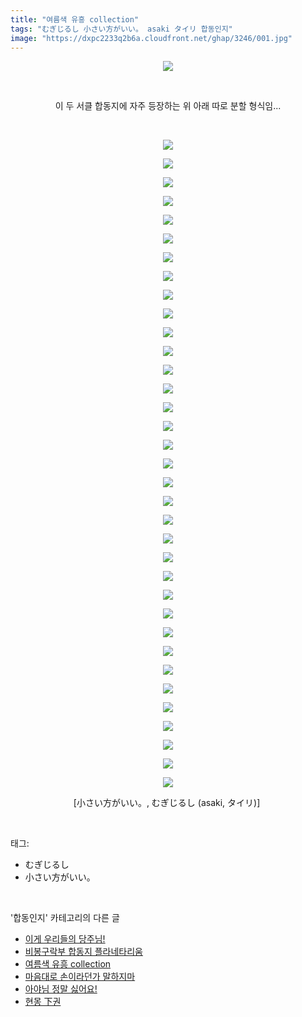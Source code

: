 ```yaml
---
title: "여름색 유흥 collection"
tags: "むぎじるし 小さい方がいい。 asaki タイリ 합동인지"
image: "https://dxpc2233q2b6a.cloudfront.net/ghap/3246/001.jpg"
---
```

<div class="article">
<p style="text-align: center; clear: none; float: none;"><img src="{{ site.imgserver3 }}/ghap/3246/001.jpg"/></p>
<p style="text-align: center; clear: none; float: none;"><br/></p>
<p style="text-align: center; clear: none; float: none;">이 두 서클 합동지에 자주 등장하는 위 아래 따로 분할 형식임...</p>
<p style="text-align: center; clear: none; float: none;"><br/></p>
<p style="text-align: center; clear: none; float: none;"><img src="{{ site.imgserver3 }}/ghap/3246/002.jpg"/></p>
<p style="text-align: center; clear: none; float: none;"><img src="{{ site.imgserver3 }}/ghap/3246/003.jpg"/></p>
<p style="text-align: center; clear: none; float: none;"><img src="{{ site.imgserver3 }}/ghap/3246/004.jpg"/></p>
<p style="text-align: center; clear: none; float: none;"><img src="{{ site.imgserver3 }}/ghap/3246/005.jpg"/></p>
<p style="text-align: center; clear: none; float: none;"><img src="{{ site.imgserver3 }}/ghap/3246/006.jpg"/></p>
<p style="text-align: center; clear: none; float: none;"><img src="{{ site.imgserver3 }}/ghap/3246/007.jpg"/></p>
<p style="text-align: center; clear: none; float: none;"><img src="{{ site.imgserver3 }}/ghap/3246/008.jpg"/></p>
<p style="text-align: center; clear: none; float: none;"><img src="{{ site.imgserver3 }}/ghap/3246/009.jpg"/></p>
<p style="text-align: center; clear: none; float: none;"><img src="{{ site.imgserver3 }}/ghap/3246/010.jpg"/></p>
<p style="text-align: center; clear: none; float: none;"><img src="{{ site.imgserver3 }}/ghap/3246/011.jpg"/></p>
<p style="text-align: center; clear: none; float: none;"><img src="{{ site.imgserver3 }}/ghap/3246/012.jpg"/></p>
<p style="text-align: center; clear: none; float: none;"><img src="{{ site.imgserver3 }}/ghap/3246/013.jpg"/></p>
<p style="text-align: center; clear: none; float: none;"><img src="{{ site.imgserver3 }}/ghap/3246/014.jpg"/></p>
<p style="text-align: center; clear: none; float: none;"><img src="{{ site.imgserver3 }}/ghap/3246/015.jpg"/></p>
<p style="text-align: center; clear: none; float: none;"><img src="{{ site.imgserver3 }}/ghap/3246/016.jpg"/></p>
<p style="text-align: center; clear: none; float: none;"><img src="{{ site.imgserver3 }}/ghap/3246/017.jpg"/></p>
<p style="text-align: center; clear: none; float: none;"><img src="{{ site.imgserver3 }}/ghap/3246/018.jpg"/></p>
<p style="text-align: center; clear: none; float: none;"><img src="{{ site.imgserver3 }}/ghap/3246/019.jpg"/></p>
<p style="text-align: center; clear: none; float: none;"><img src="{{ site.imgserver3 }}/ghap/3246/020.jpg"/></p>
<p style="text-align: center; clear: none; float: none;"><img src="{{ site.imgserver3 }}/ghap/3246/021.jpg"/></p>
<p style="text-align: center; clear: none; float: none;"><img src="{{ site.imgserver3 }}/ghap/3246/022.jpg"/></p>
<p style="text-align: center; clear: none; float: none;"><img src="{{ site.imgserver3 }}/ghap/3246/023.jpg"/></p>
<p style="text-align: center; clear: none; float: none;"><img src="{{ site.imgserver3 }}/ghap/3246/024.jpg"/></p>
<p style="text-align: center; clear: none; float: none;"><img src="{{ site.imgserver3 }}/ghap/3246/025.jpg"/></p>
<p style="text-align: center; clear: none; float: none;"><img src="{{ site.imgserver3 }}/ghap/3246/026.jpg"/></p>
<p style="text-align: center; clear: none; float: none;"><img src="{{ site.imgserver3 }}/ghap/3246/027.jpg"/></p>
<p style="text-align: center; clear: none; float: none;"><img src="{{ site.imgserver3 }}/ghap/3246/028.jpg"/></p>
<p style="text-align: center; clear: none; float: none;"><img src="{{ site.imgserver3 }}/ghap/3246/029.jpg"/></p>
<p style="text-align: center; clear: none; float: none;"><img src="{{ site.imgserver3 }}/ghap/3246/030.jpg"/></p>
<p style="text-align: center; clear: none; float: none;"><img src="{{ site.imgserver3 }}/ghap/3246/031.jpg"/></p>
<p style="text-align: center; clear: none; float: none;"><img src="{{ site.imgserver3 }}/ghap/3246/032.jpg"/></p>
<p style="text-align: center; clear: none; float: none;"><img src="{{ site.imgserver3 }}/ghap/3246/033.jpg"/></p>
<p style="text-align: center; clear: none; float: none;"><img src="{{ site.imgserver3 }}/ghap/3246/034.jpg"/></p>
<p style="text-align: center; clear: none; float: none;"><img src="{{ site.imgserver3 }}/ghap/3246/035.jpg"/></p>
<p style="text-align: center; clear: none; float: none;"><img src="{{ site.imgserver3 }}/ghap/3246/036.jpg"/></p>
<p style="text-align: center; clear: none; float: none;">[小さい方がいい。, むぎじるし (asaki, タイリ)] </p>
</div><br/>
<div class="tagTrail">
<p>태그: </p>
<ul>
<li>むぎじるし</li>
<li>小さい方がいい。</li>
</ul>
</div><br/>
<div class="another">
<p>'합동인지' 카테고리의 다른 글</p>
<ul>
<li><a href="/ghap_3303">이게 우리들의 당주님!</a></li>
<li><a href="/ghap_3247">비봉구락부 합동지 플라네타리움</a></li>
<li><a href="/ghap_3246">여름색 유흥 collection</a></li>
<li><a href="/ghap_3206">마음대로 손이라던가 말하지마</a></li>
<li><a href="/ghap_3202">아야님 정말 싫어요!</a></li>
<li><a href="/ghap_3103">현몽 下권</a></li>
</ul>
</div><br/>
<div class="cb_module cb_fluid">
<div class="cb_wrt cb_profile">
</div><!-- commentList close -->
</div><br/>
